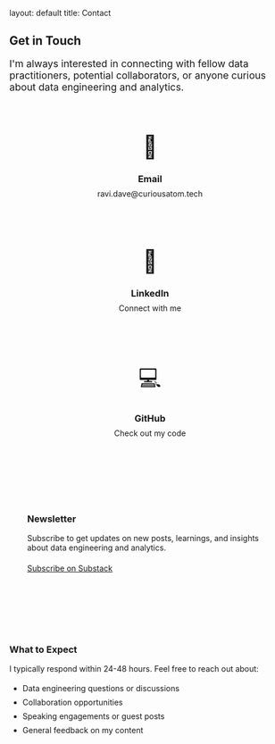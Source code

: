 layout: default title: Contact
<div class="card"> <h2>Get in Touch</h2> <p style="font-size: 1.1rem; margin-bottom: 32px;"> I'm always interested in connecting with fellow data practitioners, potential collaborators, or anyone curious about data engineering and analytics. </p> <div style="display: grid; grid-template-columns: repeat(auto-fit, minmax(250px, 1fr)); gap: 24px; margin: 40px 0;"> <a href="mailto:ravi.dave@curiousatom.tech" class="card" style="text-decoration: none; padding: 32px; text-align: center; border: 2px solid var(--border-color);"> <div style="font-size: 2.5rem; margin-bottom: 16px;">📧</div> <h3 style="margin-bottom: 8px;">Email</h3> <p style="color: var(--primary); margin: 0;">ravi.dave@curiousatom.tech</p> </a>
<a href="https://www.linkedin.com/in/ravi-dave/" target="_blank" rel="noopener" class="card" style="text-decoration: none; padding: 32px; text-align: center; border: 2px solid var(--border-color);">
  <div style="font-size: 2.5rem; margin-bottom: 16px;">💼</div>
  <h3 style="margin-bottom: 8px;">LinkedIn</h3>
  <p style="color: var(--primary); margin: 0;">Connect with me</p>
</a>

<a href="https://github.com/curiousravi" target="_blank" rel="noopener" class="card" style="text-decoration: none; padding: 32px; text-align: center; border: 2px solid var(--border-color);">
  <div style="font-size: 2.5rem; margin-bottom: 16px;">💻</div>
  <h3 style="margin-bottom: 8px;">GitHub</h3>
  <p style="color: var(--primary); margin: 0;">Check out my code</p>
</a>
</div> <div style="margin-top: 48px; padding: 32px; background: var(--bg-secondary); border-radius: var(--radius); border: 1px solid var(--border-color);"> <h3 style="margin-bottom: 16px;">Newsletter</h3> <p style="margin-bottom: 20px;"> Subscribe to get updates on new posts, learnings, and insights about data engineering and analytics. </p> <a href="https://yourname.substack.com" target="_blank" rel="noopener" class="btn">Subscribe on Substack</a> </div> <div style="margin-top: 40px; padding-top: 32px; border-top: 1px solid var(--border-color);"> <h3 style="margin-bottom: 16px;">What to Expect</h3> <p> I typically respond within 24-48 hours. Feel free to reach out about: </p> <ul style="color: var(--text-medium); line-height: 1.8;"> <li>Data engineering questions or discussions</li> <li>Collaboration opportunities</li> <li>Speaking engagements or guest posts</li> <li>General feedback on my content</li> </ul> </div> </div>
